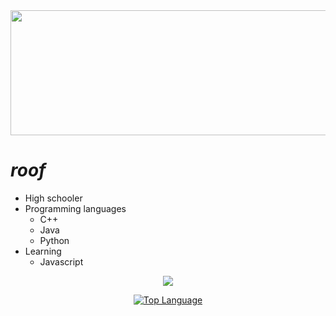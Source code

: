 <div align="center">
  <img src="https://raw.githubusercontent.com/roooof/roooof/main/imgs/animated-koi-fish.gif" height="200" width="700">
</div>

# ***roof***

- High schooler 
- Programming languages
  - C++
  - Java
  - Python
- Learning 
  - Javascript
 
<p align="center">
  <img src="https://raw.githubusercontent.com/roooof/roooof/a554b139a5f2974cf42b62222306960ebef8bbd1/imgs/github-user-contribution.svg"/>
</p> 
<p align="center">
  <a href="https://github.com/billyeatcookies" target="_blank">
            <img alt="Top Language" src="https://github-readme-stats.vercel.app/api/top-langs/?bg_color=00000000&layout=compact&username=roooof&hide_border=true&hide=html&title_color=c9d1d9&text_color=c3c5cd"/>
</p> 
